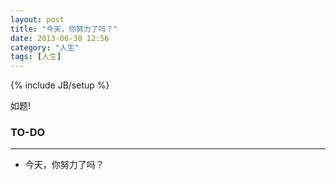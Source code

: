 ```yaml
---
layout: post
title: "今天，你努力了吗？"
date: 2013-06-30 12:56
category: "人生"
tags: [人生]
---
```

{% include JB/setup %}


如题!


### TO-DO
---
+ 今天，你努力了吗？

